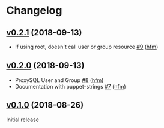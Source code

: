 # Changelog

## [v0.2.1](https://github.com/hfm/puppet-proxysql/compare/v0.2.0...v0.2.1) (2018-09-13)

* If using root, doesn't call user or group resource [#9](https://github.com/hfm/puppet-proxysql/pull/9) ([hfm](https://github.com/hfm))

## [v0.2.0](https://github.com/hfm/puppet-proxysql/compare/v0.1.0...v0.2.0) (2018-09-13)

* ProxySQL User and Group [#8](https://github.com/hfm/puppet-proxysql/pull/8) ([hfm](https://github.com/hfm))
* Documentation with puppet-strings [#7](https://github.com/hfm/puppet-proxysql/pull/7) ([hfm](https://github.com/hfm))

## [v0.1.0](https://github.com/hfm/puppet-proxysql/compare/...v0.1.0) (2018-08-26)

Initial release
